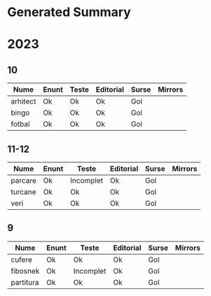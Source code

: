# Generated Summary

# 2023

## 10

| Nume | Enunt | Teste | Editorial | Surse | Mirrors |
| ---- | ----- | ----- | --------- | ----- | ------- |
| arhitect | Ok | Ok | Ok | Gol |  |
| bingo | Ok | Ok | Ok | Gol |  |
| fotbal | Ok | Ok | Ok | Gol |  |

## 11-12

| Nume | Enunt | Teste | Editorial | Surse | Mirrors |
| ---- | ----- | ----- | --------- | ----- | ------- |
| parcare | Ok | Incomplet | Ok | Gol |  |
| turcane | Ok | Ok | Ok | Gol |  |
| veri | Ok | Ok | Ok | Gol |  |

## 9

| Nume | Enunt | Teste | Editorial | Surse | Mirrors |
| ---- | ----- | ----- | --------- | ----- | ------- |
| cufere | Ok | Ok | Ok | Gol |  |
| fibosnek | Ok | Incomplet | Ok | Gol |  |
| partitura | Ok | Ok | Ok | Gol |  |
